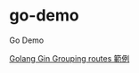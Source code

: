 # go-demo
Go Demo

[Golang Gin Grouping routes 範例](https://matthung0807.blogspot.com/2021/07/go-gin-grouping-routes-example.html)
